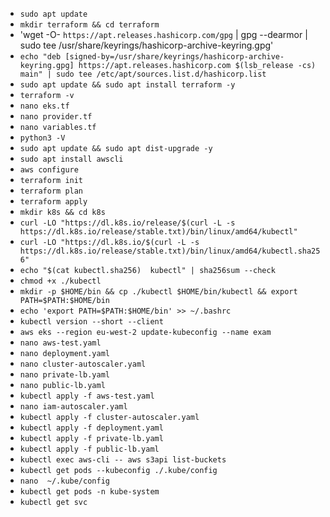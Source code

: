 - `sudo apt update` 
- `mkdir terraform && cd terraform` 
- 'wget -O- `https://apt.releases.hashicorp.com/gpg` | gpg --dearmor | sudo tee /usr/share/keyrings/hashicorp-archive-keyring.gpg'
- `echo "deb [signed-by=/usr/share/keyrings/hashicorp-archive-keyring.gpg] https://apt.releases.hashicorp.com $(lsb_release -cs) main" | sudo tee /etc/apt/sources.list.d/hashicorp.list` 
- `sudo apt update && sudo apt install terraform -y`
- `terraform -v`
- `nano eks.tf` 
- `nano provider.tf` 
- `nano variables.tf` 
- `python3 -V`
- `sudo apt update && sudo apt dist-upgrade -y` 
- `sudo apt install awscli` 
- `aws configure` 
- `terraform init` 
- `terraform plan` 
- `terraform apply` 
- `mkdir k8s && cd k8s` 
- `curl -LO "https://dl.k8s.io/release/$(curl -L -s https://dl.k8s.io/release/stable.txt)/bin/linux/amd64/kubectl"` 
- `curl -LO "https://dl.k8s.io/$(curl -L -s https://dl.k8s.io/release/stable.txt)/bin/linux/amd64/kubectl.sha256"` 
- `echo "$(cat kubectl.sha256)  kubectl" | sha256sum --check`
- `chmod +x ./kubectl` 
- `mkdir -p $HOME/bin && cp ./kubectl $HOME/bin/kubectl && export PATH=$PATH:$HOME/bin`
- `echo 'export PATH=$PATH:$HOME/bin' >> ~/.bashrc`
- `kubectl version --short --client` 
- `aws eks --region eu-west-2 update-kubeconfig --name exam` 
- `nano aws-test.yaml` 
- `nano deployment.yaml` 
-  `nano cluster-autoscaler.yaml` 
-  `nano private-lb.yaml` 
-  `nano public-lb.yaml` 
-  `kubectl apply -f aws-test.yaml` 
-  `nano iam-autoscaler.yaml` 
-  `kubectl apply -f cluster-autoscaler.yaml` 
-  `kubectl apply -f deployment.yaml` 
-  `kubectl apply -f private-lb.yaml` 
-  `kubectl apply -f public-lb.yaml` 
-  `kubectl exec aws-cli -- aws s3api list-buckets` 
- `kubectl get pods --kubeconfig ./.kube/config` 
- `nano  ~/.kube/config` 
- `kubectl get pods -n kube-system` 
- `kubectl get svc` 
